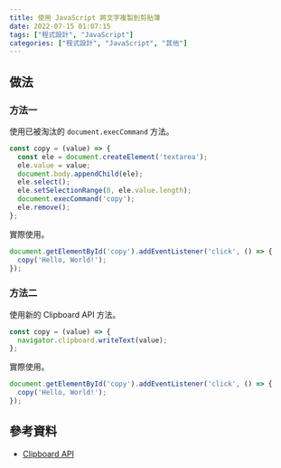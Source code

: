 ```yaml
---
title: 使用 JavaScript 將文字複製到剪貼簿
date: 2022-07-15 01:07:15
tags: ["程式設計", "JavaScript"]
categories: ["程式設計", "JavaScript", "其他"]
---
```


## 做法

### 方法一

使用已被淘汰的 `document.execCommand` 方法。

```js
const copy = (value) => {
  const ele = document.createElement('textarea');
  ele.value = value;
  document.body.appendChild(ele);
  ele.select();
  ele.setSelectionRange(0, ele.value.length);
  document.execCommand('copy');
  ele.remove();
};
```

實際使用。

```js
document.getElementById('copy').addEventListener('click', () => {
  copy('Hello, World!');
});
```

### 方法二

使用新的 Clipboard API 方法。

```js
const copy = (value) => {
  navigator.clipboard.writeText(value);
};
```

實際使用。

```js
document.getElementById('copy').addEventListener('click', () => {
  copy('Hello, World!');
});
```

## 參考資料

- [Clipboard API](https://developer.mozilla.org/en-US/docs/Web/API/Clipboard_API)
